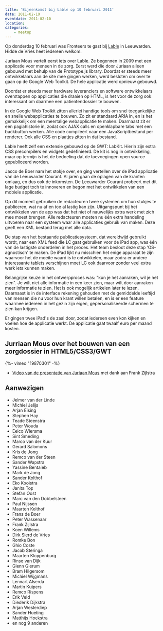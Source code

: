 ```yaml
---
title: 'Bijeenkomst bij Lable op 10 februari 2011'
date: 2011-02-10
eventdate: 2011-02-10
location:
categories:
    - meetup
---
```


Op donderdag 10 februari was Fronteers te gast bij [Lable](http://lable.org) in Leeuwarden. Hidde de Vries heet iedereen welkom.

Juriaan Mous vertelt eerst iets over Lable. Ze begonnen in 2009 met een applicatie voor mensen in de zorg. Eerst werd die door Juriaan alleen gebouwd met behulp van de Prototype.js library. Doordat er steeds meer ontwikkelaars aan de site mee gingen werken, werd besloten om over te gaan op de Google Web Toolkit. De hele applicatie werd opnieuw gebouwd.

Doordat er steeds meer hardware leveranciers en software ontwikkelaars overstappen op applicaties die draaien op HTML, is het voor de zorg ook interessant om daarmee een patientendossier te bouwen.

In de Google Web Toolkit zitten allerlei handige tools om snel toegankelijke en snelle webapplicaties te bouwen. Zo zit er standaard ARIA in, en is het gemakkelijk om een meertalige webapplicatie te maken. Daarnaast zit er een pagiahistorie in, zodat ook AJAX calls en openklapbare tabs met een backbutton werken. Alle code compileert naar een JavaScriptbestand per renderer. Ook alle CSS en plaatjes zitten in dat bestand.

Lable heeft zelf een extensie gebouwd op de GWT: LabKit. Hierin zijn extra CSS precompilers en widgets gedefinieerd. De kit is nog in ontwikkeling, maar op termijn is het de bedoeling dat de toevoegingen open source gepubliceerd worden.

Jacco de Boer nam het stokje over, en ging vertellen over de iPad applicatie van de Leeuwarder Courant. Al jaren gaan de oplagen van de kranten omlaag, en dus ook de inkomsten. De Leeuwarder Courant probeert met dit lage budget toch te innoveren en begon met het ontwikkelen van een mobiele applicatie.

Op dit moment gebruiken de redacteuren twee systemen om hun stukjes te publiceren, wat nu af en toe al lastig kan zijn. Uitgangspunt bij het ontwikkelen van de app was dat het niet of nauwelijks extra werk met zich mee moest brengen. Alle redacteuren moeten nu één extra handeling uitvoeren naar een systeem waar alle applicaties gebruik van maken. Deze geeft een XML bestand terug met alle data.

De stap van het bestaande publicatiesysteem, dat wereldwijd gebruikt wordt, naar een XML feed die LC gaat gebruiken voor de iPad app, was één van de lastigste onderdelen in het proces. Het team besloot deze stap 'OS-agnostisch' te maken. De iPad lijkt nu misschien het enige apparaat te zijn waarvoor het de moeite waard is te ontwikkelen, maar zodra er andere interessante tablets verschijnen moet LC ook daarvoor zonder veel extra werk iets kunnen maken.

Belangrijke keuze in het ontwerpproces was: "kun je het aanraken, wil je het zien". Je wilt niet alle informatie in een keer zien, maar wilt door aanraken meer informatie te zien. Het is ook mogelijk artikelen later te lezen. Daarnaast is in de interface rekening gehouden met de gemiddelde leeftijd van mensen die nu voor hun krant willen betalen, en is er een feature waarmee iedereen in het gezin zijn eigen, gepersonaliseerde schermen te zien kan krijgen.

Er gingen twee iPad's de zaal door, zodat iedereen even kon kijken en voelen hoe de applicatie werkt. De applicatie gaat twaalf euro per maand kosten.

## Jurriaan Mous over het bouwen van een zorgdossier in HTML5/CSS3/GWT

<div>
    {%- vimeo "19870301" -%}
</div>

-   [Video van de presentatie van Juriaan Mous](http://vimeo.com/19870301) met dank aan Frank Zijlstra

## Aanwezigen

-   Jelmer van der Linde
-   Michiel Jelijs
-   Arjan Eising
-   Stephen Hay
-   Teade Steenstra
-   Peter Wouda
-   Eelco Wiersma
-   Sint Smeding
-   Marco van der Kuur
-   Gerard Salomons
-   Kris de Jong
-   Remco van der Steen
-   Sander Wapstra
-   Yassine Bentaieb
-   Mark de Jong
-   Sander Kolthof
-   Eko Kooistra
-   Janita Top
-   Stefan Oost
-   Marc van den Dobbelsteen
-   Paul Nijssen
-   Maarten Kolthof
-   Frans de Boer
-   Peter Wassenaar
-   Frank Zijlstra
-   Koen Willems
-   Dirk Sierd de Vries
-   Romke Bon
-   Ghio Coste
-   Jacob Steringa
-   Maarten Kloppenburg
-   Rinse van Dijk
-   Glenn Glerum
-   Bram Hilgersom
-   Michiel Wijgmans
-   Lennart Alserda
-   Martin Kuipers
-   Remco Rispens
-   Erik Veld
-   Diederik Dijkstra
-   Arjan Westerdiep
-   Sander Hueting
-   Matthijs Hoekstra
-   en nog 9 anderen
